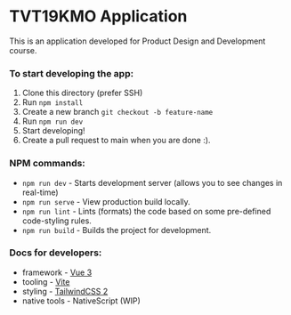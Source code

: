 # TVT19KMO Application
This is an application developed for Product Design and Development course.


### To start developing the app:
1. Clone this directory (prefer SSH)
2. Run `npm install`
3. Create a new branch `git checkout -b feature-name`
4. Run `npm run dev`
5. Start developing!
6. Create a pull request to main when you are done :).

### NPM commands:
* `npm run dev` - Starts development server (allows you to see changes in real-time)
* `npm run serve` - View production build locally.
* `npm run lint` - Lints (formats) the code based on some pre-defined code-styling rules.
* `npm run build` - Builds the project for development.

### Docs for developers:
* framework - [Vue 3](https://v3.vuejs.org/guide/introduction.html)
* tooling - [Vite](https://vitejs.dev/)
* styling - [TailwindCSS 2](https://tailwindcss.com/docs)
* native tools - NativeScript (WIP)
